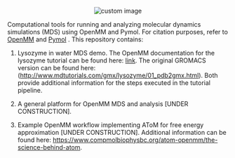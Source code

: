 <p align="center">
  <img src="https://github.com/user-attachments/assets/abf8f536-8e61-4bb7-a06d-0680b2e11b4b" alt="custom image"/>
</p>

Computational tools for running and analyzing molecular dynamics simulations (MDS) using OpenMM and Pymol. For citation purposes, refer to [OpenMM](https://www.compmolbiophysbc.org/publications) and [Pymol](https://pymol.org/support.html#citing) . This repository contains:

1) Lysozyme in water MDS demo. The OpenMM documentation for the lysozyme tutorial can be found here:
   [link](https://openmm.github.io/openmm-cookbook/latest/notebooks/tutorials/protein_in_water.html).
   The original GROMACS version can be found here: (http://www.mdtutorials.com/gmx/lysozyme/01_pdb2gmx.html).
   Both provide additional information for the steps executed in the tutorial pipeline.

2) A general platform for OpenMM MDS and analysis [UNDER CONSTRUCTION].

4) Example OpenMM workflow implementing AToM for free energy approximation [UNDER CONSTRUCTION]. Additional information can be found here: https://www.compmolbiophysbc.org/atom-openmm/the-science-behind-atom.
